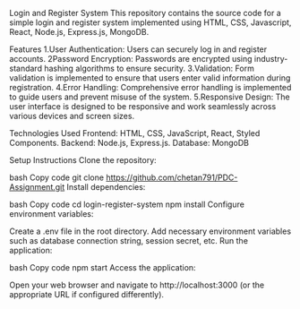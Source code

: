 
Login and Register System
This repository contains the source code for a simple login and register system implemented using HTML, CSS, Javascript, React, Node.js, Express.js, MongoDB.

Features
1.User Authentication: Users can securely log in and register accounts.
2Password Encryption: Passwords are encrypted using industry-standard hashing algorithms to ensure security.
3.Validation: Form validation is implemented to ensure that users enter valid information during registration.
4.Error Handling: Comprehensive error handling is implemented to guide users and prevent misuse of the system.
5.Responsive Design: The user interface is designed to be responsive and work seamlessly across various devices and screen sizes.

Technologies Used
Frontend: HTML, CSS, JavaScript, React, Styled Components.
Backend: Node.js, Express.js.
Database: MongoDB

Setup Instructions
Clone the repository:

bash
Copy code
git clone https://github.com/chetan791/PDC-Assignment.git
Install dependencies:

bash
Copy code
cd login-register-system
npm install
Configure environment variables:

Create a .env file in the root directory.
Add necessary environment variables such as database connection string, session secret, etc.
Run the application:

bash
Copy code
npm start
Access the application:

Open your web browser and navigate to http://localhost:3000 (or the appropriate URL if configured differently).

